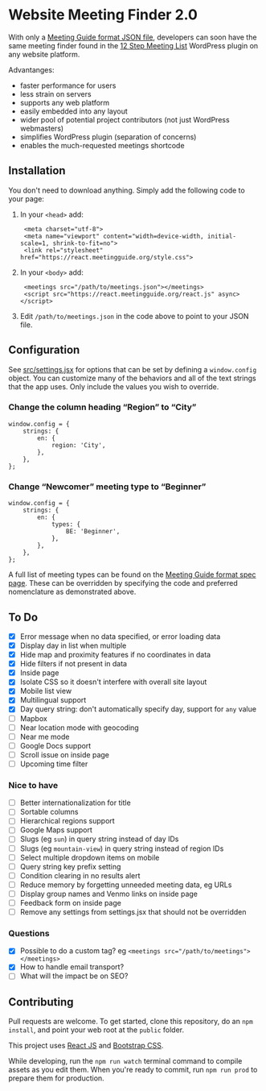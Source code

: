 # Website Meeting Finder 2.0

With only a [Meeting Guide format JSON file](https://github.com/meeting-guide/spec), developers can soon have the same meeting finder found in the [12 Step Meeting List](https://github.com/meeting-guide/12-step-meeting-list) WordPress plugin on any website platform. 

Advantanges:

* faster performance for users
* less strain on servers
* supports any web platform
* easily embedded into any layout
* wider pool of potential project contributors (not just WordPress webmasters)
* simplifies WordPress plugin (separation of concerns)
* enables the much-requested meetings shortcode

## Installation

You don't need to download anything. Simply add the following code to your page:

1. In your `<head>` add:

		<meta charset="utf-8">
		<meta name="viewport" content="width=device-width, initial-scale=1, shrink-to-fit=no">
		<link rel="stylesheet" href="https://react.meetingguide.org/style.css">


1. In your `<body>` add:
			
		<meetings src="/path/to/meetings.json"></meetings>
		<script src="https://react.meetingguide.org/react.js" async></script>

1. Edit `/path/to/meetings.json` in the code above to point to your JSON file.

## Configuration

See [src/settings.jsx](settings.jsx) for options that can be set by defining a `window.config` object. You can customize many of the behaviors and all of the text strings that the app uses. Only include the values you wish to override.

### Change the column heading “Region” to “City”

	window.config = {
		strings: {
			en: {
				region: 'City',
			},
		},
	};

### Change “Newcomer” meeting type to “Beginner”

	window.config = {
		strings: {
			en: {
				types: {
					BE: 'Beginner',
				},				
			},
		},
	};
	
A full list of meeting types can be found on the [Meeting Guide format spec page](https://github.com/meeting-guide/spec). These can be overridden by specifying the code and preferred nomenclature as demonstrated above.

## To Do

- [x] Error message when no data specified, or error loading data
- [x] Display day in list when multiple
- [x] Hide map and proximity features if no coordinates in data
- [x] Hide filters if not present in data
- [x] Inside page
- [x] Isolate CSS so it doesn't interfere with overall site layout
- [x] Mobile list view
- [x] Multilingual support
- [x] Day query string: don't automatically specify day, support for `any` value
- [ ] Mapbox
- [ ] Near location mode with geocoding
- [ ] Near me mode
- [ ] Google Docs support
- [ ] Scroll issue on inside page
- [ ] Upcoming time filter

### Nice to have

- [ ] Better internationalization for title
- [ ] Sortable columns
- [ ] Hierarchical regions support
- [ ] Google Maps support
- [ ] Slugs (eg `sun`) in query string instead of day IDs
- [ ] Slugs (eg `mountain-view`) in query string instead of region IDs
- [ ] Select multiple dropdown items on mobile
- [ ] Query string key prefix setting
- [ ] Condition clearing in no results alert
- [ ] Reduce memory by forgetting unneeded meeting data, eg URLs
- [ ] Display group names and Venmo links on inside page
- [ ] Feedback form on inside page
- [ ] Remove any settings from settings.jsx that should not be overridden

### Questions

- [x] Possible to do a custom tag? eg `<meetings src="/path/to/meetings"></meetings>`
- [x] How to handle email transport?
- [ ] What will the impact be on SEO?

## Contributing

Pull requests are welcome. To get started, clone this repository, do an `npm install`, and point your web root at the `public` folder.

This project uses [React JS](https://reactjs.org/) and [Bootstrap CSS](http://getbootstrap.com/).

While developing, run the `npm run watch` terminal command to compile assets as you edit them. When you're ready to commit, run `npm run prod` to prepare them for production.